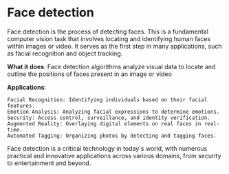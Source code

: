 # Face detection
Face detection is the process of detecting faces. 
This is a fundamental computer vision task that involves locating and identifying human faces within images or video. It serves as the first step in many applications, such as facial recognition and object tracking. 

**What it does**: Face detection algorithms analyze visual data to locate and outline the positions of faces present in an image or video 

**Applications**:

    Facial Recognition: Identifying individuals based on their facial features.
    Emotion Analysis: Analyzing facial expressions to determine emotions.
    Security: Access control, surveillance, and identity verification.
    Augmented Reality: Overlaying digital elements on real faces in real-time.
    Automated Tagging: Organizing photos by detecting and tagging faces.

Face detection is a critical technology in today's world, with numerous practical and innovative applications across various domains, from security to entertainment and beyond.
